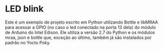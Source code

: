 # LED blink

Este é um exemplo de projeto escrito em Python utilizando Bottle e libMRAA para acessar a GPIO (no caso o led conectado na porta 13 dela) do módulo de Arduino do Intel Edison. Ele utiliza a versão 2.7 do Python e os módulos mraa, json e bottle que, exceção ao último, também já são instalados por padrão no  Yocto Poky.
